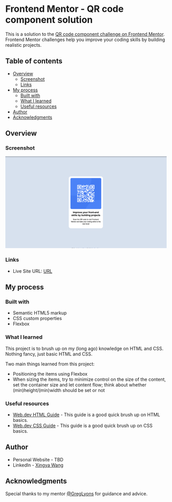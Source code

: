 # Frontend Mentor - QR code component solution

This is a solution to the [QR code component challenge on Frontend Mentor](https://www.frontendmentor.io/challenges/qr-code-component-iux_sIO_H). Frontend Mentor challenges help you improve your coding skills by building realistic projects. 

## Table of contents

- [Overview](#overview)
  - [Screenshot](#screenshot)
  - [Links](#links)
- [My process](#my-process)
  - [Built with](#built-with)
  - [What I learned](#what-i-learned)
  - [Useful resources](#useful-resources)
- [Author](#author)
- [Acknowledgments](#acknowledgments)


## Overview

### Screenshot

![](images/solution-screenshot.png)


### Links
- Live Site URL: [URL](https://frontend-mentor-projects-repo.github.io/qr-code-component-main/)

## My process

### Built with

- Semantic HTML5 markup
- CSS custom properties
- Flexbox

### What I learned

This project is to brush up on my (long ago) knowledge on HTML and CSS. Nothing fancy, just basic HTML and CSS.

Two main things learned from this project:
- Positioning the items using Flexbox
- When sizing the items, try to minimize control on the size of the content, set the container size and let content flow; think about whether (min)height/(min)width should be set or not

### Useful resources

- [Web.dev HTML Guide](https://web.dev/learn/html/) - This guide is a good quick brush up on HTML basics.
- [Web.dev CSS Guide](https://web.dev/learn/css) - This guide is a good quick brush up on CSS basics.

## Author

- Personal Website - TBD
- LinkedIn - [Xingya Wang](https://www.linkedin.com/in/xingya-wang/)

## Acknowledgments

Special thanks to my mentor [@GregLyons](https://github.com/GregLyons) for guidance and advice.